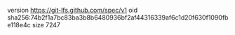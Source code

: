 version https://git-lfs.github.com/spec/v1
oid sha256:74b2f1a7bc83ba3b8b6480936bf2af44316339af6c1d20f630f1090fbe118e4c
size 7247
